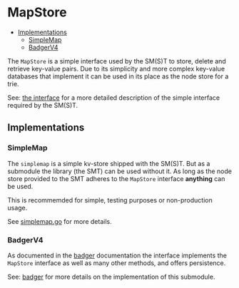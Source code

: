 # MapStore

<!-- toc -->

- [Implementations](#implementations)
  * [SimpleMap](#simplemap)
  * [BadgerV4](#badgerv4)

<!-- tocstop -->

The `MapStore` is a simple interface used by the SM(S)T to store, delete and
retrieve key-value pairs. Due to its simplicity and more complex key-value
databases that implement it can be used in its place as the node store for a
trie.

See: [the interface](../kvstore/interfaces.go) for a more detailed description
of the simple interface required by the SM(S)T.

## Implementations

### SimpleMap

The `simplemap` is a simple kv-store shipped with the SM(S)T. But as a
submodule the library (the SMT) can be used without it. As long as the node
store provided to the SMT adheres to the `MapStore` interface **anything** can
be used.

This is recommemded for simple, testing purposes or non-production usage.

See [simplemap.go](../kvstore/simplemap/simplemap.go) for more details.

### BadgerV4

As documented in the [badger](./badger-store.md) documentation the interface
implements the `MapStore` interface as well as many other methods, and offers
persistence.

See: [badger](../kvstore/badger/) for more details on the implementation of
this submodule.
